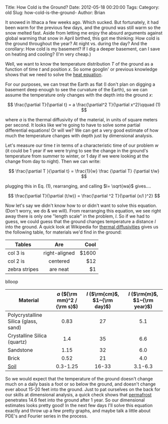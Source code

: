 Title: How Cold is the Ground?
Date: 2012-05-18 00:20:00
Tags: 
Category: old
Slug: how-cold-is-the-ground-
Author: Brian


It snowed in Ithaca a few weeks ago. Which sucked. But fortunately, it
had been warm for the previous few days, and the ground was still warm
so the snow melted fast. Aside from letting me enjoy the absurd
arguments against global warming that snow in April birthed, this got me
thinking: How cold is the ground throughout the year? At night vs.
during the day? And the corollary: How cold is my basement? If I dig a
deeper basement, can I save on heating and cooling? (I'm very cheap.)

Well, we want to know the temperature distribution $T$ of the ground as
a function of time $t$ and position $x$. So some googlin' or previous
knowledge shows that we need to solve the 
[heat equation](http://en.wikipedia.org/wiki/Heat_equation). 

For our purposes,
we can treat the Earth as flat (I don't plan on digging a basement deep
enough to see the curvature of the Earth), so we can assume the
temperature only changes with the depth into the ground $x$: 

$$ \frac{\partial T}{\partial t} = a \frac{\partial^2 T}{\partial x^2}\qquad (1) $$ 

where $a$ is the thermal diffusivity of the material, in
units of square meters per second. It looks like we're going to have to
solve some partial differential equations! Or will we? We can get a very
good estimate of how much the temperature changes with depth just by
dimensional analysis. 

Let's measure our time $t$ in terms of a
characteristic time of our problem $w$ 
(it could be 1 year if we were trying to see the change in the ground's temperature from summer to winter, 
or 1 day if we were looking at the change from day to night).
Then we can write: 

$$ \frac{\partial T }{\partial t} = \frac{1}{w} \frac {\partial T} {\partial t/w} $$ 

plugging this in Eq. (1),
rearranging, and calling $l= \sqrt{wa}$ gives.... 

$$ \frac{\partial T}{\partial (t/w)} = \frac{\partial ^2 T}{\partial (x/l )^2} $$ 

Now let's say we didn't know how to or didn't want to solve
this equation. (Don't worry, we do & we will). From rearranging this
equation, we see right away there is only one "length scale" in the
problem, $l$. So if we had to guess, we could guess that the ground
changes temperature a distance $l$ into the ground. A quick look at
Wikipedia for 
[thermal diffusivities](http://en.wikipedia.org/wiki/Thermal_diffusivity) 
gives us the following table, for materials we'd find in the ground:

| Tables        | Are           | Cool  |
| ------------- |:-------------:| -----:|
| col 3 is      | right-aligned | $1600 |
| col 2 is      | centered      |   $12 |
| zebra stripes | are neat      |    $1 |

blloop

| Material | $a$ (${\rm mm}^2 / {\rm s}$)     | $l$ ($\rm{cm}$, $1~{\rm day}$)    | $l$  ($\rm{m}$, $1~{\rm year}$)|
|----------|:------------------:|:----------------------:|:-----------------------:|
|Polycrystalline Silica (glass, sand)|  0.83  |  27  | 5.1 |
|Crystalline Silica (quartz)         |  1.4   |  35  | 6.6 |
|Sandstone                           |  1.15  |  32  | 6.0 |
|Brick                               |  0.52  |  21  | 4.0 |
|[Soil](http://soilphysics.okstate.edu/software/SoilTemperature/document.pdf)| 0.3-1.25 | 16-33 | 3.1-6.3 | 

So we would expect that the temperature of the ground doesn't change
much on a daily basis a foot or so below the ground, and doesn't change
ever about 15-20 feet into the ground. Just to pat ourselves on the back
for our skills at dimensional analysis, a quick check shows that
[permafrost](http://en.wikipedia.org/wiki/Permafrost#Time_to_form_deep_permafrost)
penetrates 14.6 feet into the ground after 1 year. So our dimensional
estimates looks pretty good! In the next few days I'll solve this
equation exactly and throw up a few pretty graphs, and maybe talk a
little about PDE's and Fourier series in the process.
